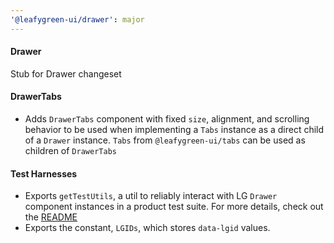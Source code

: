 ```yaml
---
'@leafygreen-ui/drawer': major
---
```


#### Drawer
Stub for Drawer changeset

#### DrawerTabs
- Adds `DrawerTabs` component with fixed `size`, alignment, and scrolling behavior to be used when implementing a `Tabs` instance as a direct child of a `Drawer` instance. `Tabs` from `@leafygreen-ui/tabs` can be used as children of `DrawerTabs`

#### Test Harnesses
- Exports `getTestUtils`, a util to reliably interact with LG `Drawer` component instances in a product test suite. For more details, check out the [README](https://github.com/mongodb/leafygreen-ui/tree/main/packages/drawer#test-harnesses)
- Exports the constant, `LGIDs`, which stores `data-lgid` values.
